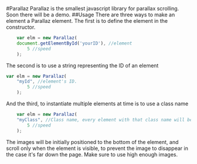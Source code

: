 #Parallaz
Parallaz is the smallest javascript library for parallax scrolling.
Soon there will be a demo.
##Usage
There are three ways to make an element a Parallaz element. The first is to define the element in the constructor.

```javascript
    var elm = new Parallaz(
    document.getElementById('yourID'), //element
    	5 //speed
    );
```
    
The second is to use a string representing the ID of an element

```javascript
var elm = new Parallaz(
    "myId", //element's ID.
        5 //speed
    );
```
    
And the third, to instantiate multiple elements at time is to use a class name

```javascript
    var elm = new Parallaz(
    "myClass", //Class name, every element with that class name will be a Parallaz element
    	5 //speed
    );
```
The images will be initially positioned to the bottom of the element, and scroll only when the element is visible, to prevent the image to disappear in the case it's far down the page. Make sure to use high enough images. 
